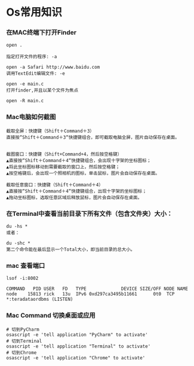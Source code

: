 # Os常用知识

### 在MAC终端下打开Finder
```
open .

指定打开文件的程序: -a

open -a Safari http://www.baidu.com
调用TextEdit编辑文件: -e

open -e main.c
打开finder,并且以某个文件为焦点

open -R main.c

```

### Mac电脑如何截图

```
截取全屏：快捷键（Shift＋Command＋3）
直接按“Shift＋Command＋3“快捷键组合，即可截取电脑全屏，图片自动保存在桌面。


截图窗口：快捷键（Shift+Command+4，然后按空格键）
▲直接按“Shift＋Command＋4“快捷键组合，会出现十字架的坐标图标；
▲将此坐标图标移动到需要截取的窗口上，然后按空格键；
▲按空格键后，会出现一个照相机的图标，单击鼠标，图片会自动保存在桌面。

截取任意窗口：快捷键（Shift＋Command＋4）
▲直接按“Shift＋Command＋4“快捷键组合，出现十字架的坐标图标；
▲拖动坐标图标，选取任意区域后释放鼠标，图片会自动保存在桌面。

```


### 在Terminal中查看当前目录下所有文件（包含文件夹）大小：
```
du -hs *
或者：

du -shc *
第二个命令能在最后显示一个Total大小，即当前目录的总大小。
```

### mac 查看端口
```
lsof -i:8002

COMMAND   PID USER   FD   TYPE             DEVICE SIZE/OFF NODE NAME
node    15813 rick   13u  IPv6 0xd297ca3495b11661      0t0  TCP *:teradataordbms (LISTEN)
```

### Mac Command 切换桌面或应用

```
# 切到PyCharm
osascript -e 'tell application "PyCharm" to activate'
# 切到Terminal
osascript -e 'tell application "Terminal" to activate'
# 切到Chrome
osascript -e 'tell application "Chrome" to activate'
```